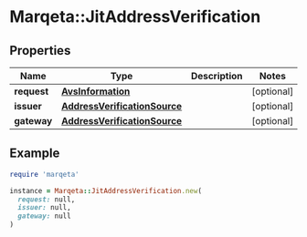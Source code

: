 # Marqeta::JitAddressVerification

## Properties

| Name | Type | Description | Notes |
| ---- | ---- | ----------- | ----- |
| **request** | [**AvsInformation**](AvsInformation.md) |  | [optional] |
| **issuer** | [**AddressVerificationSource**](AddressVerificationSource.md) |  | [optional] |
| **gateway** | [**AddressVerificationSource**](AddressVerificationSource.md) |  | [optional] |

## Example

```ruby
require 'marqeta'

instance = Marqeta::JitAddressVerification.new(
  request: null,
  issuer: null,
  gateway: null
)
```

